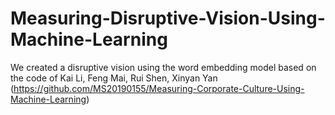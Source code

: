 # Measuring-Disruptive-Vision-Using-Machine-Learning
We created a disruptive vision using the word embedding model based on the code of Kai Li, Feng Mai, Rui Shen, Xinyan Yan (https://github.com/MS20190155/Measuring-Corporate-Culture-Using-Machine-Learning)
